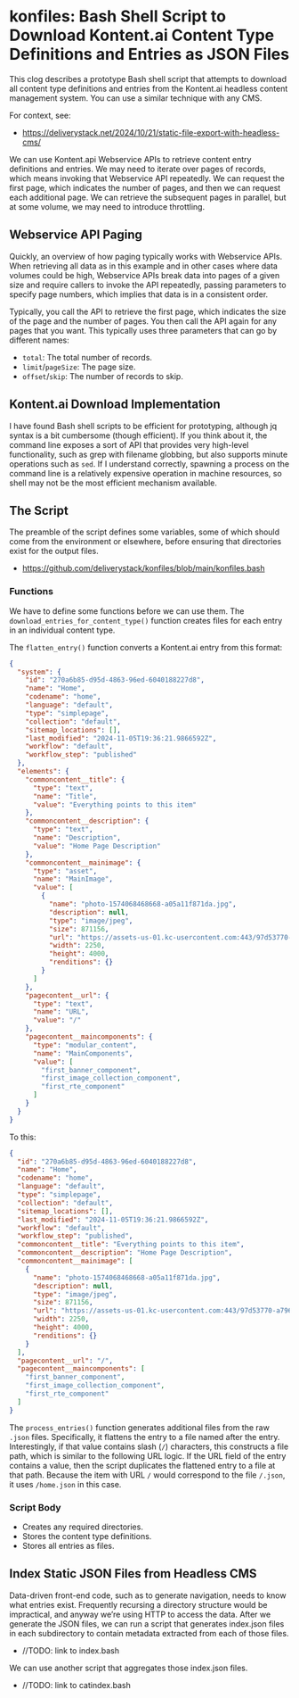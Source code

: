 # konfiles: Bash Shell Script to Download Kontent.ai Content Type Definitions and Entries as JSON Files

This clog describes a prototype Bash shell script that attempts to download all content type definitions and entries from the Kontent.ai headless content management system. You can use a similar technique with any CMS.

For context, see:

- https://deliverystack.net/2024/10/21/static-file-export-with-headless-cms/

We can use Kontent.api Webservice APIs to retrieve content entry definitions and entries. We may need to iterate over pages of records, which means invoking that Webservice API repeatedly. We can request the first page, which indicates the number of pages, and then we can request each additional page. We can retrieve the subsequent pages in parallel, but at some volume, we may need to introduce throttling.

## Webservice API Paging

Quickly, an overview of how paging typically works with Webservice APIs. When retrieving all data as in this example and in other cases where data volumes could be high, Webservice APIs break data into pages of a given size and require callers to invoke the API repeatedly, passing parameters to specify page numbers, which implies that data is in a consistent order.

Typically, you call the API to retrieve the first page, which indicates the size of the page and the number of pages. You then call the API again for any pages that you want. This typically uses three parameters that can go by different names:

- `total`: The total number of records.
- `limit`/`pageSize`: The page size.
- `offset`/`skip`: The number of records to skip.

## Kontent.ai Download Implementation

I have found Bash shell scripts to be efficient for prototyping, although jq syntax is a bit cumbersome (though efficient). If you think about it, the command line exposes a sort of API that provides very high-level functionality, such as grep with filename globbing, but also supports minute operations such as `sed`. If I understand correctly, spawning a process on the command line is a relatively expensive operation in machine resources, so shell may not be the most efficient mechanism available. 

## The Script

The preamble of the script defines some variables, some of which should come from the environment or elsewhere, before ensuring that directories exist for the output files.

- https://github.com/deliverystack/konfiles/blob/main/konfiles.bash

### Functions

We have to define some functions before we can use them. The `download_entries_for_content_type()` function creates files for each entry in an individual content type.

The `flatten_entry()` function converts a Kontent.ai entry from this format:

``` json
{
  "system": {
    "id": "270a6b85-d95d-4863-96ed-6040188227d8",
    "name": "Home",
    "codename": "home",
    "language": "default",
    "type": "simplepage",
    "collection": "default",
    "sitemap_locations": [],
    "last_modified": "2024-11-05T19:36:21.9866592Z",
    "workflow": "default",
    "workflow_step": "published"
  },
  "elements": {
    "commoncontent__title": {
      "type": "text",
      "name": "Title",
      "value": "Everything points to this item"
    },
    "commoncontent__description": {
      "type": "text",
      "name": "Description",
      "value": "Home Page Description"
    },
    "commoncontent__mainimage": {
      "type": "asset",
      "name": "MainImage",
      "value": [
        {
          "name": "photo-1574068468668-a05a11f871da.jpg",
          "description": null,
          "type": "image/jpeg",
          "size": 871156,
          "url": "https://assets-us-01.kc-usercontent.com:443/97d53770-a796-0065-c458-d65e6dcfc537/87dccfda-3798-476b-8128-cee6b37c82f6/photo-1574068468668-a05a11f871da.jpg",
          "width": 2250,
          "height": 4000,
          "renditions": {}
        }
      ]
    },
    "pagecontent__url": {
      "type": "text",
      "name": "URL",
      "value": "/"
    },
    "pagecontent__maincomponents": {
      "type": "modular_content",
      "name": "MainComponents",
      "value": [
        "first_banner_component",
        "first_image_collection_component",
        "first_rte_component"
      ]
    }
  }
}
```

To this:

``` json
{
  "id": "270a6b85-d95d-4863-96ed-6040188227d8",
  "name": "Home",
  "codename": "home",
  "language": "default",
  "type": "simplepage",
  "collection": "default",
  "sitemap_locations": [],
  "last_modified": "2024-11-05T19:36:21.9866592Z",
  "workflow": "default",
  "workflow_step": "published",
  "commoncontent__title": "Everything points to this item",
  "commoncontent__description": "Home Page Description",
  "commoncontent__mainimage": [
    {
      "name": "photo-1574068468668-a05a11f871da.jpg",
      "description": null,
      "type": "image/jpeg",
      "size": 871156,
      "url": "https://assets-us-01.kc-usercontent.com:443/97d53770-a796-0065-c458-d65e6dcfc537/87dccfda-3798-476b-8128-cee6b37c82f6/photo-1574068468668-a05a11f871da.jpg",
      "width": 2250,
      "height": 4000,
      "renditions": {}
    }
  ],
  "pagecontent__url": "/",
  "pagecontent__maincomponents": [
    "first_banner_component",
    "first_image_collection_component",
    "first_rte_component"
  ]
}
```

The `process_entries()` function generates additional files from the raw `.json` files. Specifically, it flattens the entry to a file named after the entry. Interestingly, if that value contains slash (`/`) characters, this constructs a file path, which is similar to the following URL logic. If the URL field of the entry contains a value, then the script duplicates the flattened entry to a file at that path. Because the item with URL `/` would correspond to the file `/.json`, it uses `/home.json` in this case.

### Script Body

- Creates any required directories.
- Stores the content type definitions.
- Stores all entries as files.

## Index Static JSON Files from Headless CMS

Data-driven front-end code, such as to generate navigation, needs to know what entries exist. Frequently recursing a directory structure would be impractical, and anyway we’re using HTTP to access the data. After we generate the JSON files, we can run a script that generates index.json files in each subdirectory to contain metadata extracted from each of those files.

- //TODO: link to index.bash

We can use another script that aggregates those index.json files. 

- //TODO: link to catindex.bash



